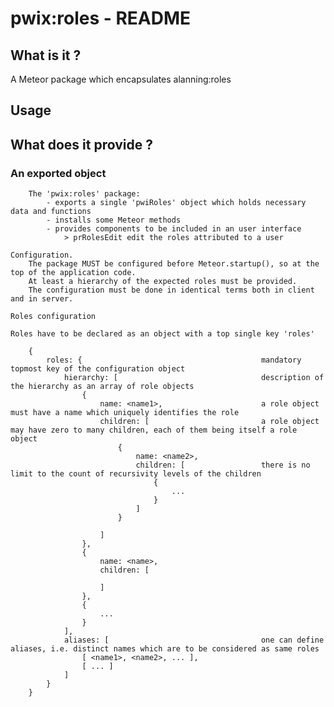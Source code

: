 # pwix:roles - README

## What is it ?

A Meteor package which encapsulates alanning:roles

## Usage

## What does it provide ?

### An exported object

        The 'pwix:roles' package:
            - exports a single 'pwiRoles' object which holds necessary data and functions
            - installs some Meteor methods
            - provides components to be included in an user interface
                > prRolesEdit edit the roles attributed to a user

    Configuration.
        The package MUST be configured before Meteor.startup(), so at the top of the application code.
        At least a hierarchy of the expected roles must be provided.
        The configuration must be done in identical terms both in client and in server.

    Roles configuration

    Roles have to be declared as an object with a top single key 'roles'

        {
            roles: {                                        mandatory topmost key of the configuration object
                hierarchy: [                                description of the hierarchy as an array of role objects
                    {
                        name: <name1>,                      a role object must have a name which uniquely identifies the role
                        children: [                         a role object may have zero to many children, each of them being itself a role object
                            {
                                name: <name2>,
                                children: [                 there is no limit to the count of recursivity levels of the children
                                    {
                                        ...
                                    }
                                ]
                            }

                        ]
                    },
                    {
                        name: <name>,
                        children: [

                        ]
                    },
                    {
                        ...
                    }
                ],
                aliases: [                                  one can define aliases, i.e. distinct names which are to be considered as same roles
                    [ <name1>, <name2>, ... ],
                    [ ... ]
                ]
            }
        }
